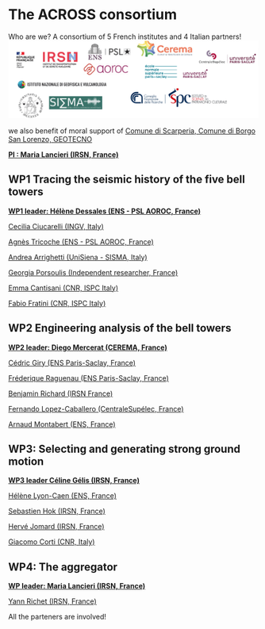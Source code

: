 # The ACROSS consortium

Who are we?
A consortium of 5 French institutes and 4 Italian partners!
![logos](images/logo.png)

we also benefit of moral support of [Comune di Scarperia, Comune di Borgo San Lorenzo, GEOTECNO](../patronage/)





**[PI : Maria Lancieri (IRSN, France)](maria)**

## WP1 Tracing the seismic history of the five bell towers

**[WP1 leader: Hélène Dessales (ENS - PSL AOROC, France)](helened)**

[Cecilia Ciucarelli (INGV, Italy)](cecilia)

[Agnès Tricoche (ENS - PSL AOROC, France)](agnes)

[Andrea Arrighetti (UniSiena - SISMA, Italy)](andrea)

[Georgia Porsoulis (Independent researcher, France)](georgia)

[Emma Cantisani (CNR, ISPC Italy)](emma)

[Fabio Fratini (CNR, ISPC Italy)](fabio)

## WP2 Engineering analysis of the bell towers

**[WP2 leader: Diego Mercerat (CEREMA, France)](diego)**

[Cédric Giry (ENS Paris-Saclay, France)](cedric)

[Fréderique Raguenau (ENS Paris-Saclay, France)](fred)

[Benjamin Richard (IRSN France)](benjamin) 

[Fernando Lopez-Caballero (CentraleSupélec, France)](fernando)

[Arnaud Montabert (ENS, France)](arnaud)

## WP3: Selecting and generating strong ground motion

**[WP3 leader Céline Gélis (IRSN, France)](celine)**

[Hélène Lyon-Caen (ENS, France)](helenelc)

[Sebastien Hok (IRSN, France)](seb)

[Hervé Jomard (IRSN, France)](herve)
 
[Giacomo Corti (CNR, Italy)](giacomo)

## WP4: The aggregator

**[WP leader: Maria Lancieri (IRSN, France)](maria)**

[Yann Richet (IRSN, France)](yann)

All the parteners are involved!









